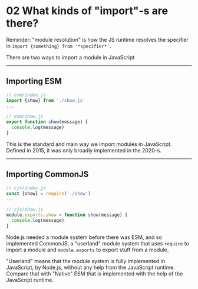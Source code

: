 # 02 What kinds of "import"-s are there?

Reminder: "module resolution" is how the JS runtime resolves the specifier in `import {something} from '*specifier*'`.

There are two ways to import a module in JavaScript

---

## Importing ESM

```js
// esm/index.js
import {show} from './show.js'
...

// esm/show.js
export function show(message) {
  console.log(message)
}
```

This is the standard and main way we import modules in JavaScript. Defined in 2015,
it was only broadly implemented in the 2020-s.

---

## Importing CommonJS

```js
// cjs/index.js
const {show} = require('./show')
...

// cjs/show.js
module.exports.show = function show(message) {
  console.log(message)
}
```

Node.js needed a module system before there was ESM, and so implemented CommonJS, a "userland" module system that
uses `require` to import a module and `module.exports` to export stuff from a module.

"Userland" means that the module system is fully implemented in JavaScript, by Node.js, without any help
from the JavaScript runtime. Compare that with "Native" ESM
that is implemented with the help of the JavaScript runtime.
